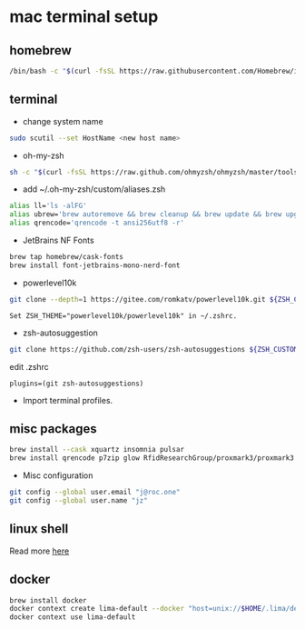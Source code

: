 # mac terminal setup

## homebrew
```bash
/bin/bash -c "$(curl -fsSL https://raw.githubusercontent.com/Homebrew/install/HEAD/install.sh)"
```
## terminal
* change system name
```bash
sudo scutil --set HostName <new host name> 
```
* oh-my-zsh
```bash
sh -c "$(curl -fsSL https://raw.github.com/ohmyzsh/ohmyzsh/master/tools/install.sh)"
```
* add ~/.oh-my-zsh/custom/aliases.zsh
```bash
alias ll='ls -alFG'
alias ubrew='brew autoremove && brew cleanup && brew update && brew upgrade && brew cleanup && brew autoremove && brew cleanup ; brew doctor ; omz update ; find ~/.oh-my-zsh/custom/{plugins,themes} -type d -mindepth 1 -maxdepth 1 -exec git -C {} pull \;'
alias qrencode='qrencode -t ansi256utf8 -r'
```
* JetBrains NF Fonts
```bash
brew tap homebrew/cask-fonts
brew install font-jetbrains-mono-nerd-font
```
 * powerlevel10k
```bash
git clone --depth=1 https://gitee.com/romkatv/powerlevel10k.git ${ZSH_CUSTOM:-$HOME/.oh-my-zsh/custom}/themes/powerlevel10k
```
```
Set ZSH_THEME="powerlevel10k/powerlevel10k" in ~/.zshrc.
```
 * zsh-autosuggestion
```bash
git clone https://github.com/zsh-users/zsh-autosuggestions ${ZSH_CUSTOM:-~/.oh-my-zsh/custom}/plugins/zsh-autosuggestions
```
edit .zshrc
```
plugins=(git zsh-autosuggestions)
```
* Import terminal profiles.

## misc packages
```bash
brew install --cask xquartz insomnia pulsar
brew install qrencode p7zip glow RfidResearchGroup/proxmark3/proxmark3 ffmpeg jq
```
* Misc configuration
```bash
git config --global user.email "j@roc.one"
git config --global user.name "jz"
```
## linux shell
Read more [here](./README.md)
## docker
```bash
brew install docker
docker context create lima-default --docker "host=unix://$HOME/.lima/default/sock/docker.sock"
docker context use lima-default
```
